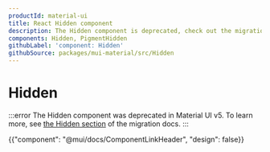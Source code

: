 ```yaml
---
productId: material-ui
title: React Hidden component
description: The Hidden component is deprecated, check out the migration guide for more details.
components: Hidden, PigmentHidden
githubLabel: 'component: Hidden'
githubSource: packages/mui-material/src/Hidden
---
```


# Hidden

:::error
The Hidden component was deprecated in Material UI v5.
To learn more, see [the Hidden section](/material-ui/migration/v5-component-changes/#hidden) of the migration docs.
:::

<p class="description"></p>

{{"component": "@mui/docs/ComponentLinkHeader", "design": false}}
